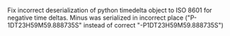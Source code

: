 Fix incorrect deserialization of python timedelta object to ISO 8601 for negative time deltas.
Minus was serialized in incorrect place ("P-1DT23H59M59.888735S" instead of correct "-P1DT23H59M59.888735S")
